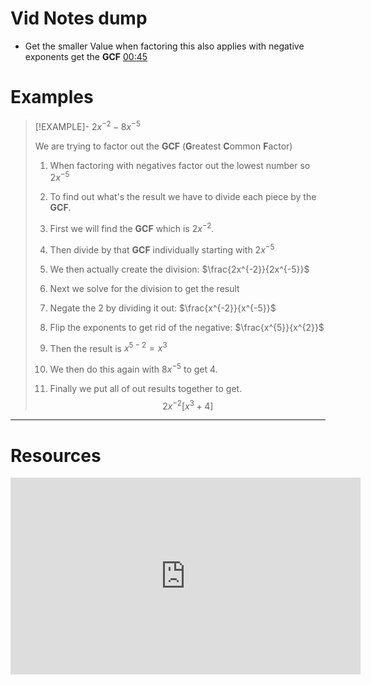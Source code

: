 # Vid Notes dump 
* Get the smaller Value when factoring this also applies with negative exponents get the **GCF** [00:45](https://www.youtube.com/watch?app=desktop&v=dOuI8pvevcw#t=45.09272695994568)

# Examples 

> [!EXAMPLE]- $2x^{-2} - 8x^{-5}$
> 
> 
> We are trying to factor out the **GCF** (**G**reatest **C**ommon **F**actor)
>  
> 1. When factoring with negatives factor out the lowest number so $2x^{-5}$ 
> 
> 2. To find out what's the result we have to divide each piece by the **GCF**. 
> 	1. First we will find the **GCF** which is $2x^{-2}$. 
> 	2. Then divide by that **GCF** individually starting with  $2x^{-5}$
> 	3. We then actually create the division:  $\frac{2x^{-2}}{2x^{-5}}$
> 
> 
> 
> 3. Next we solve for the division to get the result 
> 	1. Negate the 2 by dividing it out: $\frac{x^{-2}}{x^{-5}}$
> 	2. Flip the exponents to get rid of the negative: $\frac{x^{5}}{x^{2}}$
> 	3. Then the result is $x^{5-2}=x^3$
> 
> 4. We then do this again with $8x^{-5}$ to get $4$.
> 
> 5. Finally we put all of out results together to get.
> $$2x^{-2}[x^3+4]$$

---
# Resources 
<iframe width="560" height="315" src="https://www.youtube.com/embed/dOuI8pvevcw?si=3awaTINvYyocdhMT" title="YouTube video player" frameborder="0" allow="accelerometer; autoplay; clipboard-write; encrypted-media; gyroscope; picture-in-picture; web-share" allowfullscreen></iframe>
